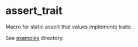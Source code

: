 # assert_trait
Macro for static assert that values implements traits.

See [examples](examples) directory.
